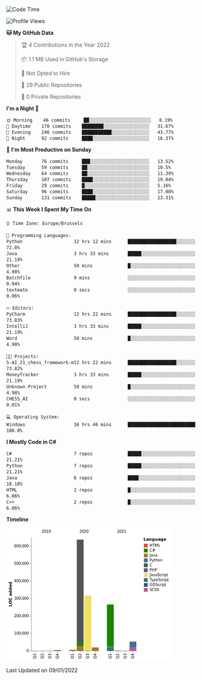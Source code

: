 <!--START_SECTION:waka-->
![Code Time](http://img.shields.io/badge/Code%20Time-117%20hrs%206%20mins-blue)

![Profile Views](http://img.shields.io/badge/Profile%20Views-0-blue)

**🐱 My GitHub Data** 

> 🏆 4 Contributions in the Year 2022
 > 
> 📦 1.1 MB Used in GitHub's Storage 
 > 
> 🚫 Not Opted to Hire
 > 
> 📜 29 Public Repositories 
 > 
> 🔑 0 Private Repositories  
 > 
**I'm a Night 🦉** 

```text
🌞 Morning    46 commits     ██░░░░░░░░░░░░░░░░░░░░░░░   8.19% 
🌆 Daytime    178 commits    ████████░░░░░░░░░░░░░░░░░   31.67% 
🌃 Evening    246 commits    ███████████░░░░░░░░░░░░░░   43.77% 
🌙 Night      92 commits     ████░░░░░░░░░░░░░░░░░░░░░   16.37%

```
📅 **I'm Most Productive on Sunday** 

```text
Monday       76 commits     ███░░░░░░░░░░░░░░░░░░░░░░   13.52% 
Tuesday      59 commits     ██░░░░░░░░░░░░░░░░░░░░░░░   10.5% 
Wednesday    64 commits     ██░░░░░░░░░░░░░░░░░░░░░░░   11.39% 
Thursday     107 commits    ████░░░░░░░░░░░░░░░░░░░░░   19.04% 
Friday       29 commits     █░░░░░░░░░░░░░░░░░░░░░░░░   5.16% 
Saturday     96 commits     ████░░░░░░░░░░░░░░░░░░░░░   17.08% 
Sunday       131 commits    █████░░░░░░░░░░░░░░░░░░░░   23.31%

```


📊 **This Week I Spent My Time On** 

```text
⌚︎ Time Zone: Europe/Brussels

💬 Programming Languages: 
Python                   12 hrs 12 mins      ██████████████████░░░░░░░   72.8% 
Java                     3 hrs 33 mins       █████░░░░░░░░░░░░░░░░░░░░   21.19% 
Other                    50 mins             █░░░░░░░░░░░░░░░░░░░░░░░░   4.98% 
Batchfile                9 mins              ░░░░░░░░░░░░░░░░░░░░░░░░░   0.94% 
textmate                 0 secs              ░░░░░░░░░░░░░░░░░░░░░░░░░   0.06%

🔥 Editors: 
PyCharm                  12 hrs 22 mins      ██████████████████░░░░░░░   73.83% 
IntelliJ                 3 hrs 33 mins       █████░░░░░░░░░░░░░░░░░░░░   21.19% 
Word                     50 mins             █░░░░░░░░░░░░░░░░░░░░░░░░   4.98%

🐱‍💻 Projects: 
5-AI_21_chess_framework-m12 hrs 22 mins      ██████████████████░░░░░░░   73.82% 
MoneyTracker             3 hrs 33 mins       █████░░░░░░░░░░░░░░░░░░░░   21.19% 
Unknown Project          50 mins             █░░░░░░░░░░░░░░░░░░░░░░░░   4.98% 
CHESS_AI                 0 secs              ░░░░░░░░░░░░░░░░░░░░░░░░░   0.01%

💻 Operating System: 
Windows                  16 hrs 46 mins      █████████████████████████   100.0%

```

**I Mostly Code in C#** 

```text
C#                       7 repos             █████░░░░░░░░░░░░░░░░░░░░   21.21% 
Python                   7 repos             █████░░░░░░░░░░░░░░░░░░░░   21.21% 
Java                     6 repos             ████░░░░░░░░░░░░░░░░░░░░░   18.18% 
HTML                     2 repos             █░░░░░░░░░░░░░░░░░░░░░░░░   6.06% 
C++                      2 repos             █░░░░░░░░░░░░░░░░░░░░░░░░   6.06%

```


**Timeline**

![Chart not found](https://raw.githubusercontent.com/Arafa42/Arafa42/main/charts/bar_graph.png) 


 Last Updated on 09/01/2022
<!--END_SECTION:waka-->


<!-- 
[![Hits](https://hits.seeyoufarm.com/api/count/incr/badge.svg?url=https%3A%2F%2Fgithub.com%2FArafa42&count_bg=%23455AF3&title_bg=%23262D3B&icon=github.svg&icon_color=%23588EF7&title=visitors&edge_flat=false)](https://hits.seeyoufarm.com)
 -->
